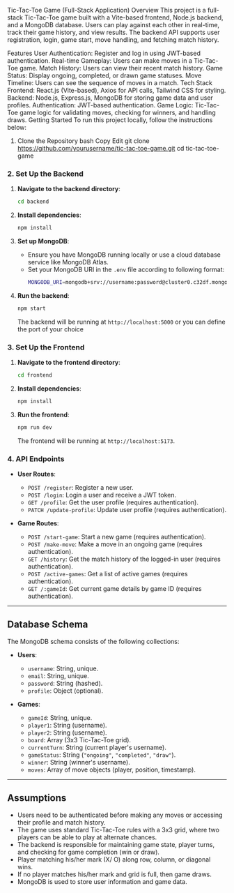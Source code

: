 Tic-Tac-Toe Game (Full-Stack Application)
Overview
This project is a full-stack Tic-Tac-Toe game built with a Vite-based frontend, Node.js backend, and a MongoDB database. Users can play against each other in real-time, track their game history, and view results. The backend API supports user registration, login, game start, move handling, and fetching match history.

Features
User Authentication: Register and log in using JWT-based authentication.
Real-time Gameplay: Users can make moves in a Tic-Tac-Toe game.
Match History: Users can view their recent match history.
Game Status: Display ongoing, completed, or drawn game statuses.
Move Timeline: Users can see the sequence of moves in a match.
Tech Stack
Frontend: React.js (Vite-based), Axios for API calls, Tailwind CSS for styling.
Backend: Node.js, Express.js, MongoDB for storing game data and user profiles.
Authentication: JWT-based authentication.
Game Logic: Tic-Tac-Toe game logic for validating moves, checking for winners, and handling draws.
Getting Started
To run this project locally, follow the instructions below:

1. Clone the Repository
bash
Copy
Edit
git clone https://github.com/yourusername/tic-tac-toe-game.git
cd tic-tac-toe-game

### 2. Set Up the Backend

1. **Navigate to the backend directory**:
   ```bash
   cd backend
   ```

2. **Install dependencies**:
   ```bash
   npm install
   ```

3. **Set up MongoDB**:
   - Ensure you have MongoDB running locally or use a cloud database service like MongoDB Atlas.
   - Set your MongoDB URI in the `.env` file according to following format:
     ```bash
     MONGODB_URI=mongodb+srv://username:password@cluster0.c32df.mongodb.net
     ```

4. **Run the backend**:
   ```bash
   npm start
   ```

   The backend will be running at `http://localhost:5000` or you can define the port of your choice

### 3. Set Up the Frontend

1. **Navigate to the frontend directory**:
   ```bash
   cd frontend
   ```

2. **Install dependencies**:
   ```bash
   npm install
   ```

3. **Run the frontend**:
   ```bash
   npm run dev
   ```

   The frontend will be running at `http://localhost:5173`. 

### 4. API Endpoints

- **User Routes**:
  - `POST /register`: Register a new user.
  - `POST /login`: Login a user and receive a JWT token.
  - `GET /profile`: Get the user profile (requires authentication).
  - `PATCH /update-profile`: Update user profile (requires authentication).

- **Game Routes**:
  - `POST /start-game`: Start a new game (requires authentication).
  - `POST /make-move`: Make a move in an ongoing game (requires authentication).
  - `GET /history`: Get the match history of the logged-in user (requires authentication).
  - `POST /active-games`: Get a list of active games (requires authentication).
  - `GET /:gameId`: Get current game details by game ID (requires authentication).

---

## Database Schema

The MongoDB schema consists of the following collections:

- **Users**:
  - `username`: String, unique.
  - `email`: String, unique.
  - `password`: String (hashed).
  - `profile`: Object (optional).

- **Games**:
  - `gameId`: String, unique.
  - `player1`: String (username).
  - `player2`: String (username).
  - `board`: Array (3x3 Tic-Tac-Toe grid).
  - `currentTurn`: String (current player's username).
  - `gameStatus`: String (`"ongoing"`, `"completed"`, `"draw"`).
  - `winner`: String (winner's username).
  - `moves`: Array of move objects (player, position, timestamp).

---

## Assumptions

- Users need to be authenticated before making any moves or accessing their profile and match history.
- The game uses standard Tic-Tac-Toe rules with a 3x3 grid, where two players can be able to play at alternate chances.
- The backend is responsible for maintaining game state, player turns, and checking for game completion (win or draw).
- Player matching his/her mark (X/ O) along row, column, or diagonal wins.
- If no player matches his/her mark and grid is full, then game draws.
- MongoDB is used to store user information and game data.



